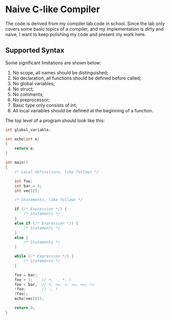 # Naive C-like Compiler

The code is derived from my compiler lab code in school.
Since the lab only covers some basic topics of a compiler, and my implementation is dirty and naive,
I want to keep polishing my code and present my work here.

## Supported Syntax

Some significant limitations are shown below:

1. No scope, all names should be distinguished;
1. No declaration, all functions should be defined before called;
1. No global variables;
1. No struct;
1. No comments;
1. No preprocessor;
1. Basic type only consists of int;
1. All local variables should be defined at the beginning of a function.

The top level of a program should look like this:

```c
int global_variable;

int echo(int e)
{
    return e;
}

int main()
{
    /* Local definitions, like follows */

    int foo;
    int bar = 3;
    int vec[2];

    /* Statements, like follows */

    if (/* Expression */) {
        /* Statements */
    }
    else if (/* Expression */) {
        /* Statements */
    }
    else {
        /* Statements */
    }

    while (/* Expression */) {
        /* Statements */
    }

    foo = bar;
    foo + 1;    // +, -, *, /
    foo < bar;  // <, <=, >, >=, ==, !=
    !foo;       // -, !
    (foo);
    echo(vec[0]);

    return 0;
}

